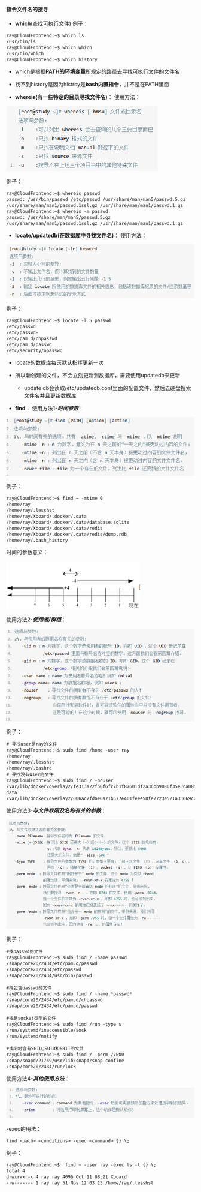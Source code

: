 #### 指令文件名的搜寻

- **which**(查找可执行文件)
例子：
```Shell
ray@CloudFrontend:~$ which ls
/usr/bin/ls
ray@CloudFrontend:~$ which which
/usr/bin/which
ray@CloudFrontend:~$ which history
```
- which是根据**PATH的环境变量**所规定的路径去寻找可执行文件的文件名
- 找不到history是因为histroy是**bash内置指令**，并不是在PATH里面

- **whereis(有一些特定的目录寻找文件名)**：
使用方法：

![0](./img/08Chapter/Capture23.PNG)

例子：
```Shell
ray@CloudFrontend:~$ whereis passwd
passwd: /usr/bin/passwd /etc/passwd /usr/share/man/man5/passwd.5.gz /usr/share/man/man1/passwd.1ssl.gz /usr/share/man/man1/passwd.1.gz
ray@CloudFrontend:~$ whereis -m passwd
passwd: /usr/share/man/man5/passwd.5.gz /usr/share/man/man1/passwd.1ssl.gz /usr/share/man/man1/passwd.1.gz
```

- **locate/updatedb(在数据库中寻找文件名)**：
使用方法：

![0](./img/08Chapter/Capture24.PNG)

例子：
```Shell
ray@CloudFrontend:~$ locate -l 5 passwd
/etc/passwd
/etc/passwd-
/etc/pam.d/chpasswd
/etc/pam.d/passwd
/etc/security/opasswd
```

- locate的数据库每天默认指挥更新一次
- 所以新创建的文件，不会立刻更新到数据库，需要使用updatedb来更新
    - update db会读取/etc/updatedb.conf里面的配置文件，然后去硬盘搜索文件名并且更新数据库

- **find**：
使用方法1-**_时间参数_**：

![0](./img/08Chapter/Capture25.PNG)

例子：
```Shell
ray@CloudFrontend:~$ find ~ -mtime 0
/home/ray
/home/ray/.lesshst
/home/ray/Xboard/.docker/.data
/home/ray/Xboard/.docker/.data/database.sqlite
/home/ray/Xboard/.docker/.data/redis
/home/ray/Xboard/.docker/.data/redis/dump.rdb
/home/ray/.bash_history
```

时间的参数意义：

![0](./img/08Chapter/Capture26.PNG)

使用方法2-**_使用者/群组_**：

![0](./img/08Chapter/Capture27.PNG)

例子：
```Shell
# 寻找user是ray的文件
ray@CloudFrontend:~$ sudo find /home -user ray
/home/ray
/home/ray/.lesshst
/home/ray/.bashrc
# 寻找没有user的文件
ray@CloudFrontend:~$ sudo find / -nouser
/var/lib/docker/overlay2/fe313a22f50f6fc7b1f87601df2a36bb9080f35e3ca08f29ce7e1c414f133993/diff/home/www-data
/var/lib/docker/overlay2/006ac7fdae0a71b577e461feee58fe7723e521a33669c25cc4e9ceeb48a12a27/diff/var/www/html
```

使用方法3-**_与文件权限及名称有关的参数_**：

![0](./img/08Chapter/Capture28.PNG)

例子：
```Shell
#找passwd的文件
ray@CloudFrontend:~$ sudo find / -name passwd
/snap/core20/2434/etc/pam.d/passwd
/snap/core20/2434/etc/passwd
/snap/core20/2434/usr/bin/passwd

#找包含passwd的文件
ray@CloudFrontend:~$ sudo find / -name *passwd*
/snap/core20/2434/etc/pam.d/chpasswd
/snap/core20/2434/etc/pam.d/passwd

#找是socket类型的文件
ray@CloudFrontend:~$ sudo find /run -type s
/run/systemd/inaccessible/sock
/run/systemd/notify

#找同时含有SGID,SUID和SBIT的文件
ray@CloudFrontend:~$ sudo find / -perm /7000
/snap/snapd/21759/usr/lib/snapd/snap-confine
/snap/core20/2434/run/lock
```

使用方法4-**_其他使用方法_**：

![0](./img/08Chapter/Capture29.PNG)

-exec的用法：
```Shell
find <path> <conditions> -exec <command> {} \;
```
例子：
```Shell
ray@CloudFrontend:~$  find ~ -user ray -exec ls -l {} \;
total 4
drwxrwxr-x 4 ray ray 4096 Oct 11 08:21 Xboard
-rw------- 1 ray ray 51 Nov 12 03:13 /home/ray/.lesshst
```